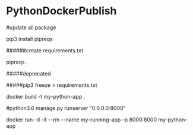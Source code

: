 # PythonDockerPublish

#update all package

pip3 install pipreqs

######create requirements.txt


pipreqs .



#####deprecated

#####pip3 freeze > requirements.txt

docker build -t my-python-app .

#python3.6 manage.py runserver "0.0.0.0:8000"

docker run -d -it --rm --name my-running-app -p 8000:8000  my-python-app

